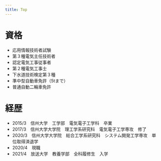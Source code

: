 ```yaml
---
title: Top
---
```


# 資格

* 応用情報技術者試験
* 第３種電気主任技術者
* 認定電気工事従事者
* 第２種電気工事士
* 下水道技術検定第３種
* 準中型自動車免許（5tまで）
* 普通自動二輪車免許


# 経歴

* 2015/3　信州大学　工学部　電気電子工学科　卒業
* 2017/3　信州大学大学院　理工学系研究科　電気電子工学専攻　修了
* 2020/3　信州大学大学院　総合工学系研究科　システム開発工学専攻　単位取得済退学
* 2020/4　現職
* 2021/4　放送大学　教養学部　全科履修生　入学
